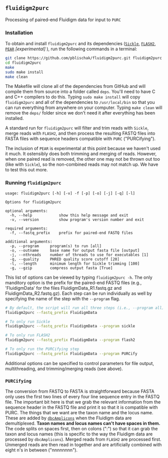 ## `fluidigm2purc`

Processing of paired-end Fluidigm data for input to `PURC`

### Installation

To obtain and install `fluidigm2purc` and its dependencies
([`Sickle`](https://github.com/najoshi/sickle),
[`FLASH2`](https://github.com/dstreett/FLASH2),
[`PEAR`](https://github.com/xflouris/PEAR) _[experimental]_ ),
run the following commands in a terminal:

```bash
git clone https://github.com/pblischak/fluidigm2purc.git fluidigm2purc
cd fluidigm2purc
make
sudo make install
make clean
```

The Makefile will clone all of the dependencies from GitHub and will compile
them from source into a folder called `deps`. You'll need to have C and C++ compilers
to do this. Typing `sudo make install` will copy
`fluidigm2purc` and all of the dependencies to `/usr/local/bin` so that you can
run everything from anywhere on your computer. Typing `make clean` will remove the
`deps/` folder since we don't need it after everything has been installed.

A standard run for `fluidigm2purc` will filter and trim reads with `Sickle`, merge
reads with `FLASH2`, and then process the resulting FASTQ files into FASTA files
with sequence headers compatible with `PURC` ("PURCifying").

The inclusion of `PEAR` is experimental at this point because we haven't used it much.
It ostensibly does both trimming and merging of reads. However, when one paired
read is removed, the other one may not be thrown out too (like with `Sickle`), so
the non-combined reads may not match up. We have to test this out more.

### Running `fluidigm2purc`

```
usage: fluidigm2purc [-h] [-v] -f [-p] [-o] [-j] [-q] [-l]

Options for fluidigm2purc

optional arguments:
  -h, --help            show this help message and exit
  -v, --version         show program's version number and exit

required arguments:
  -f, --fastq_prefix    prefix for paired-end FASTQ files

additional arguments:
  -p, --program     program(s) to run [all]
  -o, --outname     base name for output fasta file [output]
  -j, --nthreads    number of threads to use for executables [1]
  -q, --quality     PHRED quality score cutoff [20]
  -l, --length      minimum length for Sickle trimming [100]
  -g, --gzip        compress output fasta [True]
```

This list of options can be viewed by typing `fluidigm2purc -h`. The only manditory
option is the prefix for the paired-end FASTQ files (e.g., 'FluidigmData' for the files
FluidigmData_R1.fastq.gz and FluidigmData_R2.fastq.gz). Each step can be run individually
as well by specifying the name of the step with the `--program` flag.

```bash
# By default, the script will run all three steps (i.e., --program all)
fluidigm2purc --fastq_prefix FluidigmData

# To only run Sickle
fluidigm2purc --fastq_prefix FluidigmData --program sickle

# To only run FLASH2
fluidigm2purc --fastq_prefix FluidigmData --program flash2

# To only run the PURCifying step
fluidigm2purc --fastq_prefix FluidigmData --program PURCify
```

Additional options can be specified to control parameters for file output,
multithreading, and trimming/merging reads (see above).

### `PURCifying`

The conversion from FASTQ to FASTA is straightforward because FASTA only uses the
first two lines of every four line sequence entry in the FASTQ file. The important
bit here is that we grab the relevant information from the sequence header in
the FASTQ file and print it so that it is compatible with PURC. The things that
we want are the taxon name and the locus name. These are added by
[`dbcAmplicons`](https://github.com/msettles/dbcAmplicons) when the Fluidigm
data are demultiplexed. **Taxon names and locus names can't
have spaces in them.** The code splits on spaces first, then on colons (":") so that it can
grab the taxon and locus names (this is specific to the way the Fluidigm data are processed
by `dbcAmplicons`). Merged reads from `FLASH2` are processed first.
Unmerged reads are then read in together and are
artificially combined with eight n's in between ("nnnnnnnn").
